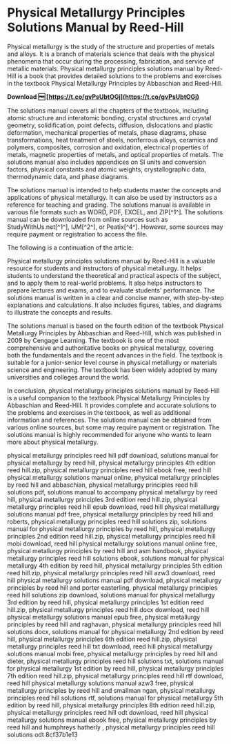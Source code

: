 # Physical Metallurgy Principles Solutions Manual by Reed-Hill
 
Physical metallurgy is the study of the structure and properties of metals and alloys. It is a branch of materials science that deals with the physical phenomena that occur during the processing, fabrication, and service of metallic materials. Physical metallurgy principles solutions manual by Reed-Hill is a book that provides detailed solutions to the problems and exercises in the textbook Physical Metallurgy Principles by Abbaschian and Reed-Hill.
 
**Download 🆓 [https://t.co/gvPsUbtOGj](https://t.co/gvPsUbtOGj)**


 
The solutions manual covers all the chapters of the textbook, including atomic structure and interatomic bonding, crystal structures and crystal geometry, solidification, point defects, diffusion, dislocations and plastic deformation, mechanical properties of metals, phase diagrams, phase transformations, heat treatment of steels, nonferrous alloys, ceramics and polymers, composites, corrosion and oxidation, electrical properties of metals, magnetic properties of metals, and optical properties of metals. The solutions manual also includes appendices on SI units and conversion factors, physical constants and atomic weights, crystallographic data, thermodynamic data, and phase diagrams.
 
The solutions manual is intended to help students master the concepts and applications of physical metallurgy. It can also be used by instructors as a reference for teaching and grading. The solutions manual is available in various file formats such as WORD, PDF, EXCEL, and ZIP[^1^]. The solutions manual can be downloaded from online sources such as StudyWithUs.net[^1^], IJM[^2^], or Peatix[^4^]. However, some sources may require payment or registration to access the file.

The following is a continuation of the article:
 
Physical metallurgy principles solutions manual by Reed-Hill is a valuable resource for students and instructors of physical metallurgy. It helps students to understand the theoretical and practical aspects of the subject, and to apply them to real-world problems. It also helps instructors to prepare lectures and exams, and to evaluate students' performance. The solutions manual is written in a clear and concise manner, with step-by-step explanations and calculations. It also includes figures, tables, and diagrams to illustrate the concepts and results.
 
The solutions manual is based on the fourth edition of the textbook Physical Metallurgy Principles by Abbaschian and Reed-Hill, which was published in 2009 by Cengage Learning. The textbook is one of the most comprehensive and authoritative books on physical metallurgy, covering both the fundamentals and the recent advances in the field. The textbook is suitable for a junior-senior level course in physical metallurgy or materials science and engineering. The textbook has been widely adopted by many universities and colleges around the world.
 
In conclusion, physical metallurgy principles solutions manual by Reed-Hill is a useful companion to the textbook Physical Metallurgy Principles by Abbaschian and Reed-Hill. It provides complete and accurate solutions to the problems and exercises in the textbook, as well as additional information and references. The solutions manual can be obtained from various online sources, but some may require payment or registration. The solutions manual is highly recommended for anyone who wants to learn more about physical metallurgy.
 
physical metallurgy principles reed hill pdf download,  solutions manual for physical metallurgy by reed hill,  physical metallurgy principles 4th edition reed hill.zip,  physical metallurgy principles reed hill ebook free,  reed hill physical metallurgy solutions manual online,  physical metallurgy principles by reed hill and abbaschian,  physical metallurgy principles reed hill solutions pdf,  solutions manual to accompany physical metallurgy by reed hill,  physical metallurgy principles 3rd edition reed hill.zip,  physical metallurgy principles reed hill epub download,  reed hill physical metallurgy solutions manual pdf free,  physical metallurgy principles by reed hill and roberts,  physical metallurgy principles reed hill solutions zip,  solutions manual for physical metallurgy principles by reed hill,  physical metallurgy principles 2nd edition reed hill.zip,  physical metallurgy principles reed hill mobi download,  reed hill physical metallurgy solutions manual online free,  physical metallurgy principles by reed hill and asm handbook,  physical metallurgy principles reed hill solutions ebook,  solutions manual for physical metallurgy 4th edition by reed hill,  physical metallurgy principles 5th edition reed hill.zip,  physical metallurgy principles reed hill azw3 download,  reed hill physical metallurgy solutions manual pdf download,  physical metallurgy principles by reed hill and porter easterling,  physical metallurgy principles reed hill solutions zip download,  solutions manual for physical metallurgy 3rd edition by reed hill,  physical metallurgy principles 1st edition reed hill.zip,  physical metallurgy principles reed hill docx download,  reed hill physical metallurgy solutions manual epub free,  physical metallurgy principles by reed hill and raghavan,  physical metallurgy principles reed hill solutions docx,  solutions manual for physical metallurgy 2nd edition by reed hill,  physical metallurgy principles 6th edition reed hill.zip,  physical metallurgy principles reed hill txt download,  reed hill physical metallurgy solutions manual mobi free,  physical metallurgy principles by reed hill and dieter,  physical metallurgy principles reed hill solutions txt,  solutions manual for physical metallurgy 1st edition by reed hill,  physical metallurgy principles 7th edition reed hill.zip,  physical metallurgy principles reed hill rtf download,  reed hill physical metallurgy solutions manual azw3 free,  physical metallurgy principles by reed hill and smallman ngan,  physical metallurgy principles reed hill solutions rtf,  solutions manual for physical metallurgy 5th edition by reed hill,  physical metallurgy principles 8th edition reed hill.zip,  physical metallurgy principles reed hill odt download,  reed hill physical metallurgy solutions manual ebook free,  physical metallurgy principles by reed hill and humphreys hatherly ,  physical metallurgy principles reed hill solutions odt
 8cf37b1e13
 
